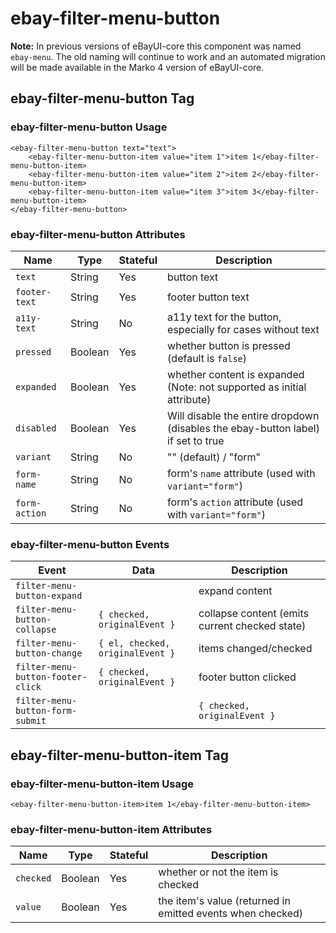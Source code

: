 # ebay-filter-menu-button

**Note:** In previous versions of eBayUI-core this component was named `ebay-menu`. The old naming will continue to work and an automated migration will be made available in the Marko 4 version of eBayUI-core.

## ebay-filter-menu-button Tag

### ebay-filter-menu-button Usage

```marko
<ebay-filter-menu-button text="text">
    <ebay-filter-menu-button-item value="item 1">item 1</ebay-filter-menu-button-item>
    <ebay-filter-menu-button-item value="item 2">item 2</ebay-filter-menu-button-item>
    <ebay-filter-menu-button-item value="item 3">item 3</ebay-filter-menu-button-item>
</ebay-filter-menu-button>
```

### ebay-filter-menu-button Attributes

Name | Type | Stateful | Description
--- | --- | --- | ---
`text` | String | Yes | button text
`footer-text` | String | Yes | footer button text
`a11y-text` | String | No | a11y text for the button, especially for cases without text
`pressed` | Boolean | Yes | whether button is pressed (default is `false`)
`expanded` | Boolean | Yes | whether content is expanded (Note: not supported as initial attribute)
`disabled` | Boolean | Yes | Will disable the entire dropdown (disables the ebay-button label) if set to true
`variant` | String | No | "" (default) / "form"
`form-name` | String | No | form's `name` attribute (used with `variant="form"`)
`form-action` | String | No | form's `action` attribute (used with `variant="form"`)

### ebay-filter-menu-button Events

Event | Data | Description
--- | --- | ---
`filter-menu-button-expand` | | expand content
`filter-menu-button-collapse` | `{ checked, originalEvent }` | collapse content (emits current checked state)
`filter-menu-button-change` | `{ el, checked, originalEvent }` | items changed/checked
`filter-menu-button-footer-click` | `{ checked, originalEvent }` | footer button clicked
`filter-menu-button-form-submit` |  | `{ checked, originalEvent }` | when using `variant="form"`, and form is submitted (emits current checked state)

## ebay-filter-menu-button-item Tag

### ebay-filter-menu-button-item Usage

```marko
<ebay-filter-menu-button-item>item 1</ebay-filter-menu-button-item>
```

### ebay-filter-menu-button-item Attributes

Name | Type | Stateful | Description
--- | --- | --- | ---
`checked` | Boolean | Yes | whether or not the item is checked
`value` | Boolean | Yes | the item's value (returned in emitted events when checked)
